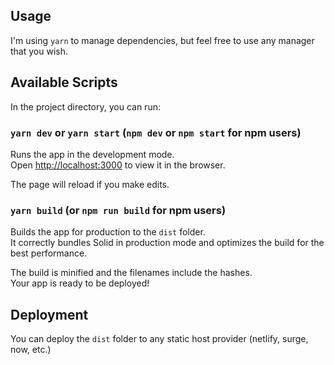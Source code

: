 ## Usage
I'm using `yarn` to manage dependencies, but feel free to use any manager that you wish. 

## Available Scripts

In the project directory, you can run:

### `yarn dev` or `yarn start` (`npm dev` or `npm start` for npm users)

Runs the app in the development mode.<br>
Open [http://localhost:3000](http://localhost:3000) to view it in the browser.

The page will reload if you make edits.<br>

### `yarn build` (or `npm run build` for npm users)

Builds the app for production to the `dist` folder.<br>
It correctly bundles Solid in production mode and optimizes the build for the best performance.

The build is minified and the filenames include the hashes.<br>
Your app is ready to be deployed!

## Deployment

You can deploy the `dist` folder to any static host provider (netlify, surge, now, etc.)
